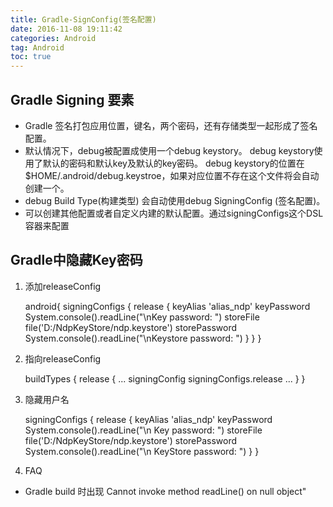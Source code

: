 ```yaml
---
title: Gradle-SignConfig(签名配置)
date: 2016-11-08 19:11:42   
categories: Android   
tag: Android
toc: true  
---
```



## Gradle Signing 要素
- Gradle 签名打包应用位置，键名，两个密码，还有存储类型一起形成了签名配置。
- 默认情况下，debug被配置成使用一个debug keystory。 debug keystory使用了默认的密码和默认key及默认的key密码。 debug keystory的位置在$HOME/.android/debug.keystroe，如果对应位置不存在这个文件将会自动创建一个。
- debug Build Type(构建类型) 会自动使用debug SigningConfig (签名配置)。
- 可以创建其他配置或者自定义内建的默认配置。通过signingConfigs这个DSL容器来配置

## Gradle中隐藏Key密码
1. 添加releaseConfig


    android{
      signingConfigs {
            release {
                keyAlias 'alias_ndp'
                keyPassword System.console().readLine("\nKey password: ")
                storeFile file('D:/NdpKeyStore/ndp.keystore')
                storePassword System.console().readLine("\nKeystore password: ")
            }
        }
    }

2. 指向releaseConfig


    buildTypes {
        release {
            ...
            signingConfig signingConfigs.release
            ...
        }
    }

3. 隐藏用户名


    signingConfigs {
           release {
               keyAlias 'alias_ndp'
               keyPassword System.console().readLine("\n Key password: ")
               storeFile file('D:/NdpKeyStore/ndp.keystore')
               storePassword System.console().readLine("\n KeyStore password: ")
           }
       }

4. FAQ

- Gradle build 时出现 Cannot invoke method readLine() on null object"
